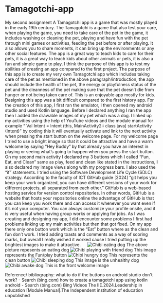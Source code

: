 # Tamagotchi-app
My second assignment
A Tamagotchi app is a game that was mostly played in the early 19th century. The Tamagotchi is a game that also test your care, when playing the game, you need to take care of the pet in the game, it includes washing or cleaning the pet, playing and have fun with the pet through mini games or activities, feeding the pet before or after playing. It also allows you to share moments, it can bring up the environments or any other social features. The app is a great way to teach kids to care for their pets, it is a great way to teach kids about other animals or pets, it is also a fun and simple game to play.
I think the purpose of this app is to test my abilities of creating an app compared to the first project. The purpose of this app is to create my very own Tamagotchi app which includes taking care of the pet as mentioned in the above paragraph/introduction, the app should include the health of the pet, the energy or playfulness status of the pet and the cleanness of the pet making sure that the pet doesn’t die from hunger or not being taken care of. This is an enjoyable app mostly for kids.
Designing this app was a bit difficult compared to the first history app. For the creation of this app, I first ran the emulator, I then opened my android studio and used Kotlin language. Before I declared anything I ran the app then I added the drawable images of my pet which was a dog. I linked up my activities using the help of YouTube videos and the module manual for example “
Val Intent = Intent (this, MainActivity2:: class java)
startActivity (Intent)”
 by coding this it will eventually activate and link to the next activity when pressing the start button on the welcome page. For my welcome page I tried to use a bright image so that it could be attractive and have a warm welcome by saying “Hey Buddy” by that already you have an interest in playing or seeing what’s going to happen when you press the start button. On my second main activity I declared my 3 buttons which I called “Fun, Eat, and Clean” same as play, feed and clean like stated in the instructions, I also declared my Image views along with my progress bars. I also used the “if” statements. I tried using the Software Development Life Cycle (SDLC) strategy.
According to the faculty of ICT GitHub guide [2024] “git helps you keep your work organized, you can have different versions of your work for different projects, all separated from each other.”
GitHub is a web-based hosting service for version control repositories. In other words, GitHub is a website that hosts your repositories online the advantage of GitHub is that you can keep you work there and can access it whenever you want even if it’s not your computer. You can always customize your profile onsite, and it is very useful when having group works or applying for jobs.
As I was creating and designing my app, I did encounter some problems I first had problems linking up my main activities but then that got fixed. On my app there only one button work which is the “Eat” button where as the clean and fun don’t work. I tried adding toasts and comments as a way of scoring marks, but overall I really wished it worked cause I tried putting up the brightest images to make it attractive.
 
 ![Chibi eating dog](https://github.com/Thalente1/Tamagotchi-app/assets/160724260/56cb9882-e532-4170-9faa-0f85dcab89da)
The above picture repesents an eating dog 
![Chibi playing with friend dog](https://github.com/Thalente1/Tamagotchi-app/assets/160724260/f3158c1d-6786-4e12-94d5-6267fc451faf)
This image represents the Fun/play button
![Chibi hungry dog](https://github.com/Thalente1/Tamagotchi-app/assets/160724260/7f8a1d18-45cc-40aa-b426-006fabe13aa2)
This represents the clean button 
![Chibi sleeping dog](https://github.com/Thalente1/Tamagotchi-app/assets/160724260/626de463-a0e6-4aa2-bf24-632519f209b8)
This image is the unhealthy dog
![Chibi awake dog](https://github.com/Thalente1/Tamagotchi-app/assets/160724260/ef5ec216-071e-4816-989a-f8ad6f7b69e5)
This is the front welcome image

Reference/ bibliography:
what to do if the buttons on android studio don't work? - Search (bing.com)
 how to create a tomagotchi app using kotlin android - Search (bing.com)
Bing Videos
The IIE.2024.Leadership in education [Module Manual].The Independent institution of education unpublished
